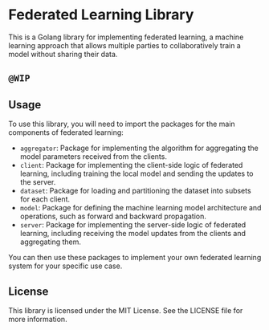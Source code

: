 # Federated Learning Library

This is a Golang library for implementing federated learning, a machine learning approach that allows multiple 
parties to collaboratively train a model without sharing their data.

## `@WIP`

## Usage

To use this library, you will need to import the packages for the main components of federated learning:

- `aggregator`: Package for implementing the algorithm for aggregating the model parameters received from the clients.
- `client`: Package for implementing the client-side logic of federated learning, including training the local model and sending the updates to the server.
- `dataset`: Package for loading and partitioning the dataset into subsets for each client.
- `model`: Package for defining the machine learning model architecture and operations, such as forward and backward propagation.
- `server`: Package for implementing the server-side logic of federated learning, including receiving the model updates from the clients and aggregating them.

You can then use these packages to implement your own federated learning system for your specific use case.

## License

This library is licensed under the MIT License. See the LICENSE file for more information.
